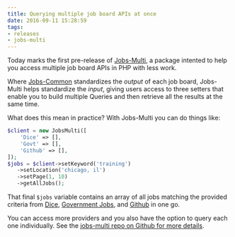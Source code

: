 ```yaml
---
title: Querying multiple job board APIs at once
date: 2016-09-11 15:28:59
tags:
- releases
- jobs-multi
---
```


Today marks the first pre-release of [Jobs-Multi](https://github.com/jobapis/jobs-multi), a package intented to help you access multiple job board APIs in PHP with less work.

Where [Jobs-Common](https://github.com/jobapis/jobs-common) standardizes the _output_ of each job board, Jobs-Multi helps standardize the _input_, giving users access to three setters that enable you to build multiple Queries and then retrieve all the results at the same time.

What does this mean in practice? With Jobs-Multi you can do things like:

```php
$client = new JobsMulti([
    'Dice' => [],
    'Govt' => [],
    'Github' => [],
]);
$jobs = $client->setKeyword('training')
   ->setLocation('chicago, il')
   ->setPage(1, 10)
   ->getAllJobs();
```

That final `$jobs` variable contains an array of all jobs matching the provided criteria from [Dice](https://github.com/jobapis/jobs-dice), [Government Jobs](https://github.com/jobapis/jobs-govt), and [Github](https://github.com/jobapis/jobs-github) in one go.

You can access more providers and you also have the option to query each one individually. See the [jobs-multi repo on Github for more details](https://github.com/jobapis/jobs-multi).

